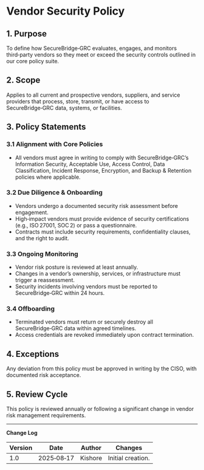 # Vendor Security Policy

## 1. Purpose
To define how SecureBridge‑GRC evaluates, engages, and monitors third‑party vendors so they meet or exceed the security controls outlined in our core policy suite.

## 2. Scope
Applies to all current and prospective vendors, suppliers, and service providers that process, store, transmit, or have access to SecureBridge‑GRC data, systems, or facilities.

## 3. Policy Statements

### 3.1 Alignment with Core Policies
- All vendors must agree in writing to comply with SecureBridge‑GRC’s Information Security, Acceptable Use, Access Control, Data Classification, Incident Response, Encryption, and Backup & Retention policies where applicable.

### 3.2 Due Diligence & Onboarding
- Vendors undergo a documented security risk assessment before engagement.
- High‑impact vendors must provide evidence of security certifications (e.g., ISO 27001, SOC 2) or pass a questionnaire.
- Contracts must include security requirements, confidentiality clauses, and the right to audit.

### 3.3 Ongoing Monitoring
- Vendor risk posture is reviewed at least annually.
- Changes in a vendor’s ownership, services, or infrastructure must trigger a reassessment.
- Security incidents involving vendors must be reported to SecureBridge‑GRC within 24 hours.

### 3.4 Offboarding
- Terminated vendors must return or securely destroy all SecureBridge‑GRC data within agreed timelines.
- Access credentials are revoked immediately upon contract termination.

## 4. Exceptions
Any deviation from this policy must be approved in writing by the CISO, with documented risk acceptance.

## 5. Review Cycle
This policy is reviewed annually or following a significant change in vendor risk management requirements.

---

**Change Log**

| Version | Date       | Author   | Changes           |
|---------|------------|----------|-------------------|
| 1.0     | 2025‑08‑17 | Kishore  | Initial creation. |
